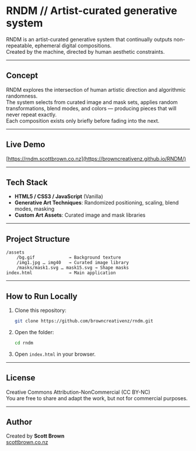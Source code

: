 # RNDM // Artist-curated generative system

RNDM is an artist-curated generative system that continually outputs non-repeatable, ephemeral digital compositions.  
Created by the machine, directed by human aesthetic constraints.

---

## Concept
RNDM explores the intersection of human artistic direction and algorithmic randomness.  
The system selects from curated image and mask sets, applies random transformations, blend modes, and colors — producing pieces that will never repeat exactly.  
Each composition exists only briefly before fading into the next.

---

## Live Demo
[https://rndm.scottbrown.co.nz](https://browncreativenz.github.io/RNDM/)

---

## Tech Stack
- **HTML5 / CSS3 / JavaScript** (Vanilla)
- **Generative Art Techniques**: Randomized positioning, scaling, blend modes, masking
- **Custom Art Assets**: Curated image and mask libraries

---

## Project Structure
```
/assets
    /bg.gif             → Background texture
    /img1.jpg … img40   → Curated image library
    /masks/mask1.svg … mask15.svg → Shape masks
index.html              → Main application
```

---

## How to Run Locally
1. Clone this repository:  
   ```bash
   git clone https://github.com/browncreativenz/rndm.git
   ```

2. Open the folder:  
   ```bash
   cd rndm
   ```

3. Open `index.html` in your browser.

---

## License
Creative Commons Attribution-NonCommercial (CC BY-NC)  
You are free to share and adapt the work, but not for commercial purposes.

---

## Author
Created by **Scott Brown**  
[scottbrown.co.nz](https://scottbrown.co.nz)
